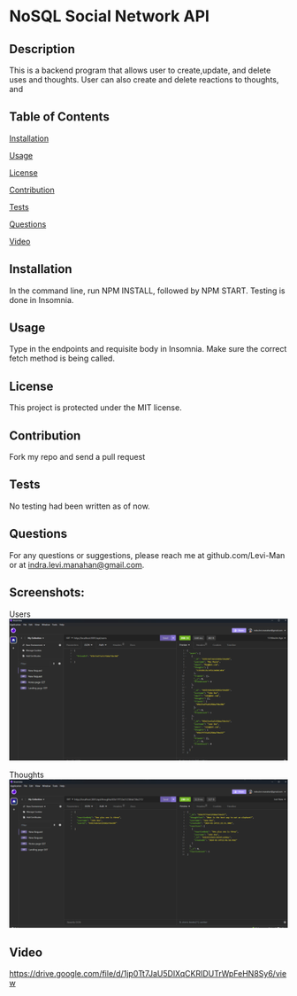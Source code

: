 
# NoSQL Social Network API

## Description
This is a backend program that allows user to create,update, and delete uses and thoughts. User can also create and delete reactions to thoughts, and

## Table of Contents

[Installation](#installation)

[Usage](#usage)

[License](#license)

[Contribution](#contribution)

[Tests](#tests)

[Questions](#questions)

[Video](#video)

## Installation
In the command line, run NPM INSTALL, followed by NPM START. Testing is done in Insomnia.

## Usage
Type in the endpoints and requisite body in Insomnia. Make sure the correct fetch method is being called.

## License
This project is protected under the MIT license.

## Contribution
Fork my repo and send a pull request

## Tests
No testing had been written as of now.

## Questions
For any questions or suggestions, please reach me at github.com/Levi-Man or at indra.levi.manahan@gmail.com.

## Screenshots: 

Users
<img src="./assets/Screenshot 2024-01-24 174456.png" alt="Screenshot of Insomnia">

Thoughts
<img src="./assets/Screenshot 2024-01-24 174642.png" alt="Screenshot of Insomnia">

## Video
https://drive.google.com/file/d/1jp0Tt7JaU5DlXqCKRIDUTrWpFeHN8Sy6/view